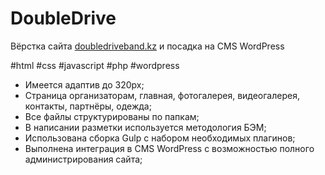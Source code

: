 # DoubleDrive

Вёрстка сайта [doubledriveband.kz](https://nikitasapego.github.io/DoubleDrive/) и посадка на CMS WordPress

#html #css #javascript #php #wordpress

 - Имеется адаптив до 320px;
 - Страница организаторам, главная, фотогалерея, видеогалерея, контакты, партнёры, одежда;
 - Все файлы структурированы по папкам;
 - В написании разметки используется методология БЭМ;
 - Использована сборка Gulp с набором необходимых плагинов;
 - Выполнена интеграция в CMS WordPress с возможностью полного администрирования сайта;
